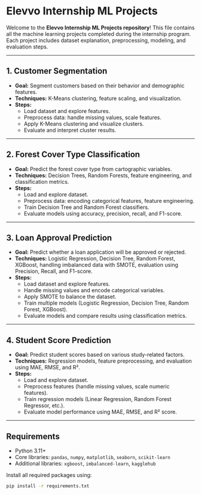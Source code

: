 # Elevvo Internship ML Projects

Welcome to the **Elevvo Internship ML Projects repository**! This file contains all the machine learning projects completed during the internship program. Each project includes dataset explanation, preprocessing, modeling, and evaluation steps.

---

## **1. Customer Segmentation**
- **Goal:** Segment customers based on their behavior and demographic features.  
- **Techniques:** K-Means clustering, feature scaling, and visualization.  
- **Steps:**  
  - Load dataset and explore features.  
  - Preprocess data: handle missing values, scale features.  
  - Apply K-Means clustering and visualize clusters.  
  - Evaluate and interpret cluster results.

---

## **2. Forest Cover Type Classification**
- **Goal:** Predict the forest cover type from cartographic variables.  
- **Techniques:** Decision Trees, Random Forests, feature engineering, and classification metrics.  
- **Steps:**  
  - Load and explore dataset.  
  - Preprocess data: encoding categorical features, feature engineering.  
  - Train Decision Tree and Random Forest classifiers.  
  - Evaluate models using accuracy, precision, recall, and F1-score.

---

## **3. Loan Approval Prediction**
- **Goal:** Predict whether a loan application will be approved or rejected.  
- **Techniques:** Logistic Regression, Decision Tree, Random Forest, XGBoost, handling imbalanced data with SMOTE, evaluation using Precision, Recall, and F1-score.  
- **Steps:**  
  - Load dataset and explore features.  
  - Handle missing values and encode categorical variables.  
  - Apply SMOTE to balance the dataset.  
  - Train multiple models (Logistic Regression, Decision Tree, Random Forest, XGBoost).  
  - Evaluate models and compare results using classification metrics.

---

## **4. Student Score Prediction**
- **Goal:** Predict student scores based on various study-related factors.  
- **Techniques:** Regression models, feature preprocessing, and evaluation using MAE, RMSE, and R².  
- **Steps:**  
  - Load and explore dataset.  
  - Preprocess features (handle missing values, scale numeric features).  
  - Train regression models (Linear Regression, Random Forest Regressor, etc.).  
  - Evaluate model performance using MAE, RMSE, and R² score.

---

## **Requirements**
- Python 3.11+  
- Core libraries: `pandas`, `numpy`, `matplotlib`, `seaborn`, `scikit-learn`  
- Additional libraries: `xgboost`, `imbalanced-learn`, `kagglehub`  

Install all required packages using:

```bash
pip install -r requirements.txt

